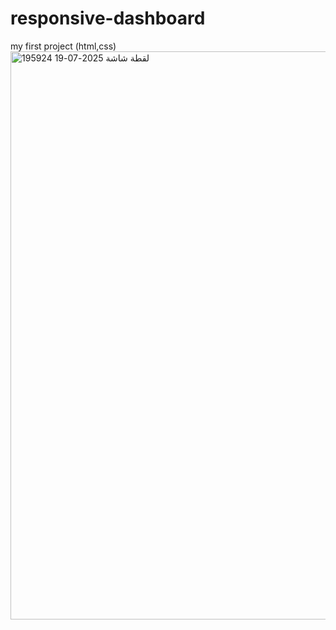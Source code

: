 # responsive-dashboard
my first project (html,css)
<a href="https://osama-dev20.github.io/responsive-dashboard/"><img width="1918" height="909" alt="لقطة شاشة 2025-07-19 195924" src="https://github.com/user-attachments/assets/87007a10-1fda-42e6-9d16-51b4a62137b9" /></a>
